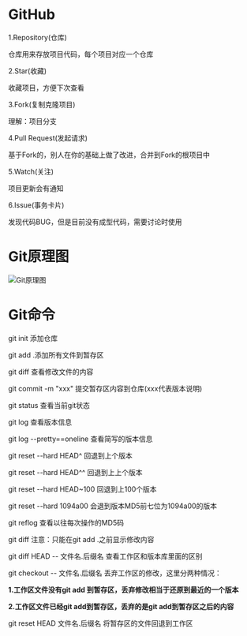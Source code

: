 # GitHub

1.Repository(仓库)

仓库用来存放项目代码，每个项目对应一个仓库

2.Star(收藏)

收藏项目，方便下次查看

3.Fork(复制克隆项目)

理解：项目分支

4.Pull Request(发起请求)

基于Fork的，别人在你的基础上做了改进，合并到Fork的根项目中

5.Watch(关注)

项目更新会有通知

6.Issue(事务卡片)

发现代码BUG，但是目前没有成型代码，需要讨论时使用

# Git原理图

![Git原理图](C:\Users\Administrator\Desktop\杂项\Git原理图.jpg)

# Git命令

git init 添加仓库

git add .添加所有文件到暂存区

git diff 查看修改文件的内容

git commit -m "xxx"     提交暂存区内容到仓库(xxx代表版本说明)

git status  查看当前git状态

git log 查看版本信息

git log --pretty==oneline 查看简写的版本信息

git reset --hard HEAD^  回退到上个版本

git reset --hard HEAD^^ 回退到上上个版本

git reset --hard HEAD~100  回退到上100个版本

git reset --hard 1094a00  会退到版本MD5前七位为1094a00的版本

git reflog 查看以往每次操作的MD5码

git diff  注意：只能在git add .之前显示修改内容

git diff HEAD -- 文件名.后缀名    查看工作区和版本库里面的区别



git checkout -- 文件名.后缀名     丢弃工作区的修改，这里分两种情况：

**1.工作区文件没有git add 到暂存区，丢弃修改相当于还原到最近的一个版本**

**2.工作区文件已经git add到暂存区，丢弃的是git add到暂存区之后的内容**



git reset HEAD 文件名.后缀名  将暂存区的文件回退到工作区









